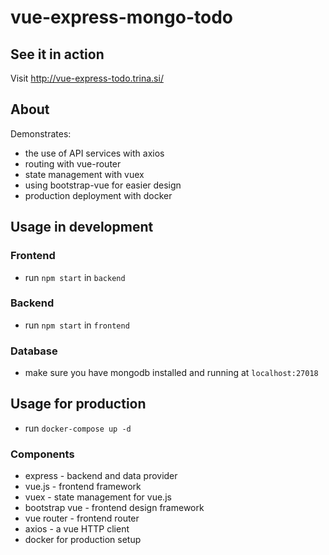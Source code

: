 # vue-express-mongo-todo

## See it in action

Visit http://vue-express-todo.trina.si/

## About

Demonstrates:
- the use of API services with axios
- routing with vue-router
- state management with vuex
- using bootstrap-vue for easier design
- production deployment with docker

## Usage in development

### Frontend

- run `npm start` in `backend`

### Backend

- run `npm start` in `frontend`

### Database

- make sure you have mongodb installed and running at `localhost:27018`

## Usage for production

- run `docker-compose up -d`

### Components

- express - backend and data provider
- vue.js - frontend framework
- vuex - state management for vue.js
- bootstrap vue - frontend design framework
- vue router - frontend router
- axios - a vue HTTP client
- docker for production setup
